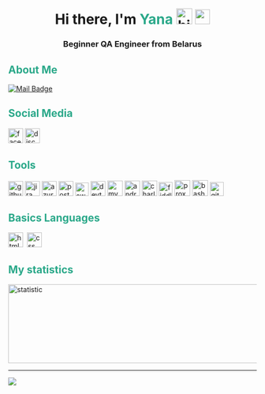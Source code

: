 <h1 align="center">Hi there, I'm <span style="color:#2AA889">Yana</span>
      <img src="https://github.com/blackcater/blackcater/raw/main/images/Hi.gif" height="32" alt="hi"/> <img src="https://em-content.zobj.net/source/apple/81/female-technologist-type-1-2_1f469-1f3fb-200d-1f4bb.png" width="30" height="30">
</h1>
<h3 align="center">Beginner QA Engineer from Belarus</h3>


## <span style="color:#2AA889">About Me</span>

[![Mail Badge](https://img.shields.io/badge/-gmail-c14438?style=flat&logo=Gmail&logoColor=white&link=mailto:eryajf@163.com)](mailto:Yaninaoreshkevich@gmail.com)


## <span style="color:#2AA889">Social Media</span>
<div id="badges">
    <a href="https://www.facebook.com/jana.masyugina/" style="text-decoration: none" target="_blank">
      <img src="https://cdn.icon-icons.com/icons2/2429/PNG/512/facebook_logo_icon_147291.png" width="30" height="30" alt="facebook"/>
      </a>
    <a href="https://discordapp.com/users/1078371853715914763/" style="text-decoration: none" target="_blank">
      <img src="https://cdn.icon-icons.com/icons2/1945/PNG/512/iconfinder-discord-4661587_122459.png" width="30" height="30" alt="discord"/>
    </a> 
  </div>

## <span style="color:#2AA889">Tools</span>
<div>
    <a href="https://github.com" style="text-decoration: none" target="_blank"> 
      <img src="https://cdn.icon-icons.com/icons2/1995/PNG/512/github_media_social_video_icon_123259.png" alt="github" width="30" height="30"/>
    </a>
    <a href="https://www.atlassian.com/software/jira"style="text-decoration: none" target="_blank">
      <img src="https://cdn.icon-icons.com/icons2/3053/PNG/512/jira_cloud_macos_bigsur_icon_190051.png" alt="jira" width="30" height="30"/>
    </a>
    <a href="https://azure.microsoft.com/en-us/"style="text-decoration: none" target="_blank">
      <img src="https://cdn.icon-icons.com/icons2/2699/PNG/512/microsoft_azure_logo_icon_170956.png" alt="azure" width="30" height="30"/>
    </a>
    <a href="https://www.postman.com/" style="text-decoration: none" target="_blank">
      <img src="https://cdn.icon-icons.com/icons2/3053/PNG/512/postman_macos_bigsur_icon_189815.png" alt="postman" width="30" height="30"/>
    </a>
    <a href="https://swagger.io/" style="text-decoration: none" target="_blank">
      <img src="https://seeklogo.com/images/S/swaggerhub-logo-52BE4455D6-seeklogo.com.png" alt="swagger" width="27" height="27"/>
    </a>
    <a href="https://developer.chrome.com/" style="text-decoration: none" target="_blank">    
      <img src="https://cdn.icon-icons.com/icons2/2552/PNG/512/chrome_dev_browser_logo_icon_153006.png" alt="devtools" width="30" height="30"/>
    </a>
      <a href="https://www.mysql.com/" style="text-decoration: none" target="_blank">
      <img src="https://cdn.icon-icons.com/icons2/3053/PNG/512/mysql_workbench_macos_bigsur_icon_189924.png" alt="mysql" width="31" height="31"/>
    </a>
    <a href="https://developer.android.com/studio" style="text-decoration: none" target="_blank">
      <img src="https://cdn.icon-icons.com/icons2/3053/PNG/512/android_studio_alt_macos_bigsur_icon_190395.png" alt="android-studio" width="31" height="31"/>
    </a>
    <a href="https://www.charlesproxy.com/" style="text-decoration: none" target="_blank">      
      <img src="https://cdn.icon-icons.com/icons2/3053/PNG/512/charles_proxy_macos_bigsur_icon_190302.png" alt="charles-proxy" width="31" height="31"/>
    </a>
    <a href="https://www.telerik.com/fiddler" style="text-decoration: none" target="_blank">  
      <img src="https://anturis.com/wp-content/uploads/2022/09/Fiddler-Logo-1-184x184.png" alt="fiddler" width="28" height="28"/>
    </a>
    <a href="https://proxyman.io/" style="text-decoration: none" target="_blank">
      <img src="https://proxyman.imgix.net/assets/images/AppIcon_v2.png?auto=format&fit=max&w=64" alt="proxyman" width="32" height="32"/>
    </a>
      <img src="https://cdn.icon-icons.com/icons2/2699/PNG/512/gnu_bash_logo_icon_170079.png" alt="bash" width="32" height="32"/>
    <a href="https://git-scm.com/" style="text-decoration: none" target="_blank">
      <img src="https://cdn.icon-icons.com/icons2/2415/PNG/512/git_plain_logo_icon_146507.png" alt="git" width="28" height="28"/>
    </a>

## <span style="color:#2AA889">Basics Languages</span>
  <img src="https://cdn.icon-icons.com/icons2/2107/PNG/512/file_type_html_icon_130541.png" alt="html" width="30" height="30"/>&nbsp;
  <img src="https://cdn.icon-icons.com/icons2/2107/PNG/512/file_type_css_icon_130661.png" alt="css" width="30" height="30"/>&nbsp;


## <span style="color:#2AA889">My statistics</span>

<img src="http://github-profile-summary-cards.vercel.app/api/cards/profile-details?username=yanaoreshkevich&theme=gotham" alt="statistic" width="530" height=160/>

___
![](https://visitor-badge.laobi.icu/badge?page_id=yanaoreshkevich.yanaoreshkevich)